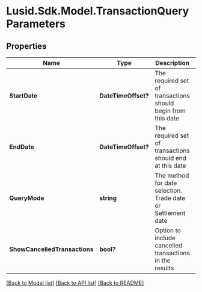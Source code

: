 
# Lusid.Sdk.Model.TransactionQueryParameters

## Properties

Name | Type | Description | Notes
------------ | ------------- | ------------- | -------------
**StartDate** | **DateTimeOffset?** | The required set of transactions should begin from this date | [optional] 
**EndDate** | **DateTimeOffset?** | The required set of transactions should end at this date | [optional] 
**QueryMode** | **string** | The method for date selection. Trade date or Settlement date | [optional] 
**ShowCancelledTransactions** | **bool?** | Option to include cancelled transactions in the results | [optional] 

[[Back to Model list]](../README.md#documentation-for-models)
[[Back to API list]](../README.md#documentation-for-api-endpoints)
[[Back to README]](../README.md)

